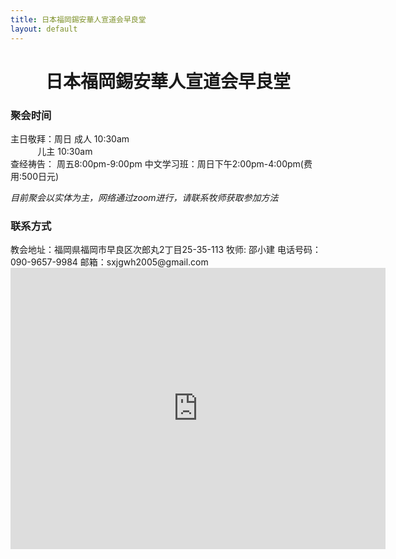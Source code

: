 ```yaml
---
title: 日本福岡錫安華人宣道会早良堂
layout: default
---
```

<center><h1>日本福岡錫安華人宣道会早良堂</h1></center>








<h3>聚会时间</h3>

主日敬拜：周日&nbsp;成人 10:30am   
&nbsp;&nbsp;&nbsp;&nbsp;&nbsp;&nbsp;&nbsp;&nbsp;&nbsp;&nbsp;&nbsp;儿主  10:30am   
查经祷告：  周五8:00pm-9:00pm 
中文学习班：周日下午2:00pm-4:00pm(费用:500日元)

*目前聚会以实体为主，网络通过zoom进行，请联系牧师获取参加方法*



<h3>联系方式  </h3>
教会地址：福岡県福岡市早良区次郎丸2丁目25-35-113  
牧师: 邵小建  
电话号码：090-9657-9984   
邮箱：sxjgwh2005@gmail.com  

<iframe src="https://www.google.com/maps/embed?pb=!1m18!1m12!1m3!1d6649.801086924693!2d130.3162719935791!3d33.555960299999995!2m3!1f0!2f0!3f0!3m2!1i1024!2i768!4f13.1!3m3!1m2!1s0x354194be9df8f275%3A0x5a40f8f1bb4c3d4f!2z44K344OG44Kj44Op44Kk44OV44OR44OG44Kj44Kq5a6k6KaL5rKz55WU!5e0!3m2!1sja!2sjp!4v1704094929752!5m2!1sja!2sjp" width="600" height="450" style="border:0;" allowfullscreen="" loading="lazy" referrerpolicy="no-referrer-when-downgrade"></iframe>
